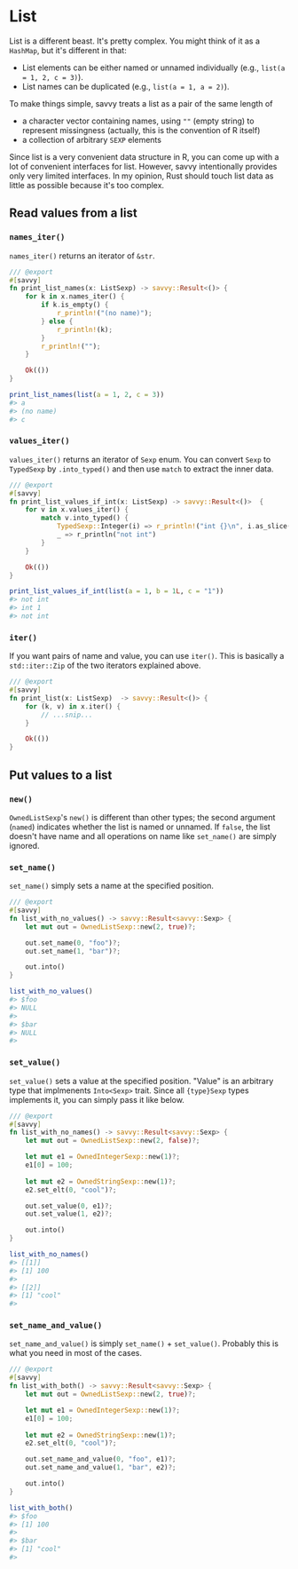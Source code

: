 # List

List is a different beast. It's pretty complex. You might think of it as a
`HashMap`, but it's different in that:

* List elements can be either named or unnamed individually (e.g., `list(a = 1,
  2, c = 3)`).
* List names can be duplicated (e.g., `list(a = 1, a = 2)`).

To make things simple, savvy treats a list as a pair of the same length of

* a character vector containing names, using `""` (empty string) to represent
  missingness (actually, this is the convention of R itself)
* a collection of arbitrary `SEXP` elements

Since list is a very convenient data structure in R, you can come up with a lot
of convenient interfaces for list. However, savvy intentionally provides only
very limited interfaces. In my opinion, Rust should touch list data as little as
possible because it's too complex.

## Read values from a list

### `names_iter()`

`names_iter()` returns an iterator of `&str`.

```rust
/// @export
#[savvy]
fn print_list_names(x: ListSexp) -> savvy::Result<()> {
    for k in x.names_iter() {
        if k.is_empty() {
            r_println!("(no name)");
        } else {
            r_println!(k);
        }
        r_println!("");
    }

    Ok(())
}
```

```r
print_list_names(list(a = 1, 2, c = 3))
#> a
#> (no name)
#> c
```

### `values_iter()`

`values_iter()` returns an iterator of `Sexp` enum. You can convert `Sexp` to
`TypedSexp` by `.into_typed()` and then use `match` to extract the inner data.

```rust
/// @export
#[savvy]
fn print_list_values_if_int(x: ListSexp) -> savvy::Result<()>  {
    for v in x.values_iter() {
        match v.into_typed() {
            TypedSexp::Integer(i) => r_println!("int {}\n", i.as_slice()[0]),
            _ => r_println("not int")
        }
    }

    Ok(())
}
```

```r
print_list_values_if_int(list(a = 1, b = 1L, c = "1"))
#> not int
#> int 1
#> not int
```

### `iter()`

If you want pairs of name and value, you can use `iter()`. This is basically a
`std::iter::Zip` of the two iterators explained above.

```rust
/// @export
#[savvy]
fn print_list(x: ListSexp)  -> savvy::Result<()> {
    for (k, v) in x.iter() {
        // ...snip...
    }

    Ok(())
}
```

## Put values to a list

### `new()`

`OwnedListSexp`'s `new()` is different than other types; the second argument
(`named`) indicates whether the list is named or unnamed. If `false`, the list
doesn't have name and all operations on name like `set_name()` are simply
ignored.

### `set_name()`

`set_name()` simply sets a name at the specified position.

```rust
/// @export
#[savvy]
fn list_with_no_values() -> savvy::Result<savvy::Sexp> {
    let mut out = OwnedListSexp::new(2, true)?;

    out.set_name(0, "foo")?;
    out.set_name(1, "bar")?;

    out.into()
}
```
```r
list_with_no_values()
#> $foo
#> NULL
#> 
#> $bar
#> NULL
#> 
```

### `set_value()`

`set_value()` sets a value at the specified position. "Value" is an arbitrary
type that implmenents `Into<Sexp>` trait. Since all `{type}Sexp` types
implements it, you can simply pass it like below.

```rust
/// @export
#[savvy]
fn list_with_no_names() -> savvy::Result<savvy::Sexp> {
    let mut out = OwnedListSexp::new(2, false)?;

    let mut e1 = OwnedIntegerSexp::new(1)?;
    e1[0] = 100;
    
    let mut e2 = OwnedStringSexp::new(1)?;
    e2.set_elt(0, "cool")?;

    out.set_value(0, e1)?;
    out.set_value(1, e2)?;

    out.into()
}
```
```r
list_with_no_names()
#> [[1]]
#> [1] 100
#> 
#> [[2]]
#> [1] "cool"
#> 
```

### `set_name_and_value()`

`set_name_and_value()` is simply `set_name()` + `set_value()`. Probably this is
what you need in most of the cases.

```rust
/// @export
#[savvy]
fn list_with_both() -> savvy::Result<savvy::Sexp> {
    let mut out = OwnedListSexp::new(2, true)?;

    let mut e1 = OwnedIntegerSexp::new(1)?;
    e1[0] = 100;
    
    let mut e2 = OwnedStringSexp::new(1)?;
    e2.set_elt(0, "cool")?;

    out.set_name_and_value(0, "foo", e1)?;
    out.set_name_and_value(1, "bar", e2)?;

    out.into()
}
```
```r
list_with_both()
#> $foo
#> [1] 100
#> 
#> $bar
#> [1] "cool"
#> 
```
